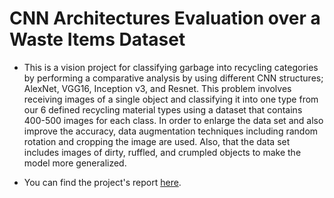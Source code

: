﻿# CNN Architectures Evaluation over a Waste Items Dataset
 - This is a vision project for classifying garbage into recycling categories by performing a comparative analysis by using different CNN structures; AlexNet, VGG16, Inception v3, and Resnet. This problem involves receiving images of a single object and classifying it into one type from our 6 defined recycling material types using a dataset that contains 400-500 images for each class. In order to enlarge the data set and also improve the accuracy, data augmentation techniques including random rotation and cropping the image are used. Also, that the data set includes images of dirty, ruffled, and crumpled objects to make the model more generalized.

 - You can find the project's report [here](https://drive.google.com/file/d/1owWi9vuKyf6qWWStwDK5RS0NkLCii6hm/view?usp=sharing).
